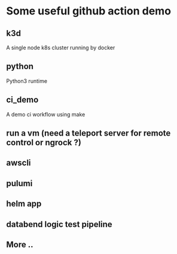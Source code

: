 # Some useful github action demo

## k3d
A single node k8s cluster running by docker

## python
Python3 runtime 

## ci_demo
A demo ci workflow using make

## run a vm (need a teleport server for remote control or ngrock ?)

## awscli

## pulumi

## helm app

## databend logic test pipeline

## More ..
